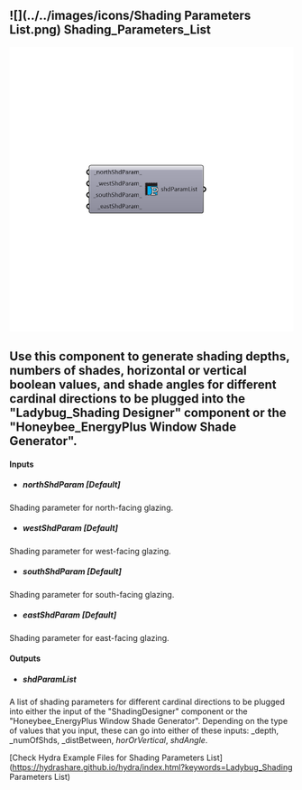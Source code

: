 ## ![](../../images/icons/Shading Parameters List.png) Shading_Parameters_List

![](../../images/components/Shading_Parameters_List.png)

Use this component to generate shading depths, numbers of shades, horizontal or vertical boolean values, and shade angles for different cardinal directions to be plugged into the "Ladybug_Shading Designer" component or the "Honeybee_EnergyPlus Window Shade Generator".
 -
 

#### Inputs
* ##### northShdParam [Default]
Shading parameter for north-facing glazing.
* ##### westShdParam [Default]
Shading parameter for west-facing glazing.
* ##### southShdParam [Default]
Shading parameter for south-facing glazing.
* ##### eastShdParam [Default]
Shading parameter for east-facing glazing.

#### Outputs
* ##### shdParamList
A list of shading parameters for different cardinal directions to be plugged into either the input of the "ShadingDesigner" component or the "Honeybee_EnergyPlus Window Shade Generator".  Depending on the type of values that you input, these can go into either of these inputs: _depth, _numOfShds, _distBetween, _horOrVertical_, _shdAngle_.


[Check Hydra Example Files for Shading Parameters List](https://hydrashare.github.io/hydra/index.html?keywords=Ladybug_Shading Parameters List)